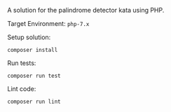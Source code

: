 A solution for the palindrome detector kata using PHP.

Target Environment: `php-7.x`

Setup solution:

```
composer install
```

Run tests:

```
composer run test
```

Lint code:

```
composer run lint
```
